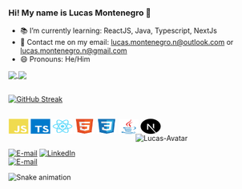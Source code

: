 ### Hi! My name is Lucas Montenegro 👋

- 📚 I’m currently learning: ReactJS, Java, Typescript, NextJs
- 📧 Contact me on my email: lucas.montenegro.n@outlook.com or lucas.montenegro.n@gmail.com
- 😄 Pronouns: He/Him

 <div>
  <a href="https://github.com/Lucas-M01">

<a href="https://github.com/Lucas-M01/github-readme-stats">
  <img height=200 align="center" src="https://github-readme-stats.vercel.app/api?username=Lucas-M01&&theme=transparent&bg_color=000&border_color=30A3DC&show_icons=true&icon_color=30A3DC&title_color=E94D5F&text_color=FFF" />
</a>
<a href="https://github.com/Lucas-M01/convoychat">
  <img height=200 align="center" src="https://github-readme-stats.vercel.app/api/top-langs?username=Lucas-M01&layout=compact&langs_count=8&card_width=320&theme=transparent&bg_color=000&border_color=30A3DC&show_icons=true&icon_color=30A3DC&title_color=E94D5F&text_color=FFF" />
</a>

<br>
<br>

  [![GitHub Streak](https://streak-stats.demolab.com/?user=Lucas-M01&theme=bear&background=000&border=30A3DC&dates=FFF)](https://git.io/streak-stats)
</div>
  
<div style="display: inline_block"><br>
  <img align="center" alt="Lucas-Js" height="30" width="40" src="https://raw.githubusercontent.com/devicons/devicon/master/icons/javascript/javascript-plain.svg">
  <img align="center" alt="Lucas-Ts" height="30" width="40" src="https://raw.githubusercontent.com/devicons/devicon/master/icons/typescript/typescript-original.svg">
  <img align="center" alt="Lucas-React" height="30" width="40" src="https://raw.githubusercontent.com/devicons/devicon/master/icons/react/react-original.svg">
  <img align="center" alt="Lucas-HTML" height="30" width="40" src="https://raw.githubusercontent.com/devicons/devicon/master/icons/html5/html5-original.svg">
  <img align="center" alt="Lucas-CSS" height="30" width="40" src="https://raw.githubusercontent.com/devicons/devicon/master/icons/css3/css3-original.svg">
  <img align="center" alt="Lucas-Java" height="30" width="40" src="https://raw.githubusercontent.com/devicons/devicon/master/icons/java/java-original.svg">
  <img align="center" alt="Lucas-NextJs" height="30" width="40" src="https://raw.githubusercontent.com/devicons/devicon/master/icons/nextjs/nextjs-original.svg">
  <img align="right" alt="Lucas-Avatar" height="" width="250" src="https://user-images.githubusercontent.com/82176047/154317010-36fbb895-198c-45f1-b2bd-db0c99c82244.png">
</div>

  ##
  
<div> 

  [![E-mail](https://img.shields.io/badge/-Email-000?style=for-the-badge&logo=gmail)](mailto:lucas.montenegro.n@gmail.com)
  [![LinkedIn](https://img.shields.io/badge/LinkedIn-000?style=for-the-badge&logo=linkedin&logoColor=0E76A8)](https://www.linkedin.com/in/lucas-m01/)  
  [![E-mail](https://img.shields.io/badge/-Email-000?style=for-the-badge&logo=microsoft-outlook&logoColor=007BFF)](mailto:lucas.montenegro.n@outlook.com)
 
</div>

 ![Snake animation](https://github.com/Lucas-M01/Lucas-M01/blob/output/github-contribution-grid-snake.svg)
